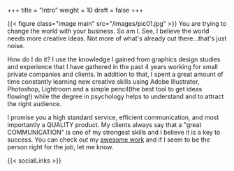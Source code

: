 +++
title = "Intro"
weight = 10
draft = false
+++

{{< figure class="image main" src="/images/pic01.jpg" >}}
You are trying to change the world with your business. So am I. 
See, I believe the world needs more creative ideas. Not more of what's already out there...that's just noise.

How do I do it?
I use the knowledge I gained from graphics design studies and experience that I have gathered in the past 4 years working for small private companies and clients. In addition to that, I spent a great amount of time constantly learning new creative skills using Adobe Illustrator, Photoshop, Lightroom and a simple pencil(the best tool to get ideas flowing!) while the degree in psychology helps to understand and to attract the right audience.

I promise you a high standard service, efficient communication, and most importantly a QUALITY product. My clients always say that a "great COMMUNICATION" is one of my strongest skills and I believe it is a key to success. 
You can check out my [awesome work](#work) and if I seem to be the person right for the job, let me know. 

{{< socialLinks >}}


